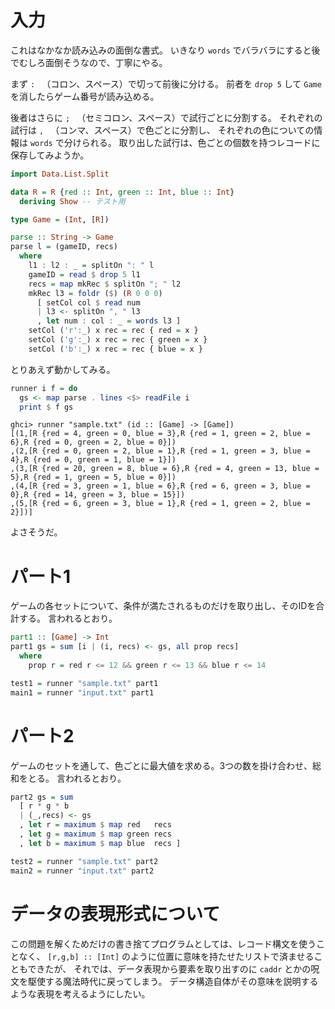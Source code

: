# 入力

これはなかなか読み込みの面倒な書式。
いきなり `words` でバラバラにすると後でむしろ面倒そうなので、丁寧にやる。

まず `: ` （コロン、スペース）で切って前後に分ける。
前者を `drop 5` して `Game ` を消したらゲーム番号が読み込める。

後者はさらに `; ` （セミコロン、スペース）で試行ごとに分割する。
それぞれの試行は `, ` （コンマ、スペース）で色ごとに分割し、
それぞれの色についての情報は `words` で分けられる。
取り出した試行は、色ごとの個数を持つレコードに保存してみようか。

```haskell
import Data.List.Split

data R = R {red :: Int, green :: Int, blue :: Int}
  deriving Show -- テスト用

type Game = (Int, [R])

parse :: String -> Game
parse l = (gameID, recs)
  where
    l1 : l2 : _ = splitOn ": " l
    gameID = read $ drop 5 l1
    recs = map mkRec $ splitOn "; " l2
    mkRec l3 = foldr ($) (R 0 0 0)
      [ setCol col $ read num
      | l3 <- splitOn ", " l3
      , let num : col : _ = words l3 ]
    setCol ('r':_) x rec = rec { red = x }
    setCol ('g':_) x rec = rec { green = x }
    setCol ('b':_) x rec = rec { blue = x }
```

とりあえず動かしてみる。

```haskell
runner i f = do
  gs <- map parse . lines <$> readFile i
  print $ f gs
```

```
ghci> runner "sample.txt" (id :: [Game] -> [Game])
[(1,[R {red = 4, green = 0, blue = 3},R {red = 1, green = 2, blue = 6},R {red = 0, green = 2, blue = 0}])
,(2,[R {red = 0, green = 2, blue = 1},R {red = 1, green = 3, blue = 4},R {red = 0, green = 1, blue = 1}])
,(3,[R {red = 20, green = 8, blue = 6},R {red = 4, green = 13, blue = 5},R {red = 1, green = 5, blue = 0}])
,(4,[R {red = 3, green = 1, blue = 6},R {red = 6, green = 3, blue = 0},R {red = 14, green = 3, blue = 15}])
,(5,[R {red = 6, green = 3, blue = 1},R {red = 1, green = 2, blue = 2}])]
```

よさそうだ。

# パート1

ゲームの各セットについて、条件が満たされるものだけを取り出し、そのIDを合計する。
言われるとおり。

```haskell
part1 :: [Game] -> Int
part1 gs = sum [i | (i, recs) <- gs, all prop recs]
  where
    prop r = red r <= 12 && green r <= 13 && blue r <= 14

test1 = runner "sample.txt" part1
main1 = runner "input.txt" part1
```

# パート2

ゲームのセットを通して、色ごとに最大値を求める。3つの数を掛け合わせ、総和をとる。
言われるとおり。

```haskell
part2 gs = sum
  [ r * g * b
  | (_,recs) <- gs
  , let r = maximum $ map red   recs
  , let g = maximum $ map green recs
  , let b = maximum $ map blue  recs ]

test2 = runner "sample.txt" part2
main2 = runner "input.txt" part2
```

# データの表現形式について

この問題を解くためだけの書き捨てプログラムとしては、レコード構文を使うことなく、
`[r,g,b] :: [Int]` のように位置に意味を持たせたリストで済ませることもできたが、
それでは、データ表現から要素を取り出すのに `caddr` とかの呪文を駆使する魔法時代に戻ってしまう。
データ構造自体がその意味を説明するような表現を考えるようにしたい。
